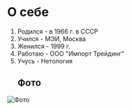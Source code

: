 # О себе
1. Родился - в 1966 г. в СССР
2. Учился - МЭИ, Москва
3. Женился - 1999 г.
4. Работаю - ООО "Импорт Трейдинг"
5. Учусь - Нетология
   ## Фото
![Фото](https://docs.google.com/document/d/1u9d0J2R_0WtuzqqYAwp2SloHsZSnshKtHiOHnndRYTw/edit?usp=sharing)


